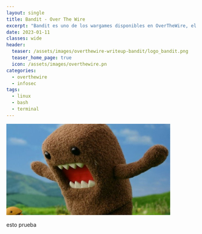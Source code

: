 ```yaml
---
layout: single
title: Bandit - Over The Wire 
excerpt: "Bandit es uno de los wargames disponibles en OverTheWire, el cual busca ayudar en la mejora de las habilidades de línea de comandos o terminal y la comprensión de la seguridad informática básica en Linux. El jugador debe resolver una serie de desafíos con la finalidad de obtener una 'flag' a través de la utilización de comandos y técnicas de seguridad. Los niveles van de dificultad creciente y se enfocan en diferentes áreas de seguridad, como privacidad, encriptación y autenticación. Bandit cuenta con 34 niveles." 
date: 2023-01-11
classes: wide
header:
  teaser: /assets/images/overthewire-writeup-bandit/logo_bandit.png
  teaser_home_page: true
  icon: /assets/images/overthewire.pn
categories:
  - overthewire 
  - infosec
tags:  
  - linux 
  - bash 
  - terminal 
---
```


![](/assets/images/overthewire-writeup-bandit/logo_bandit.png)

esto prueba
